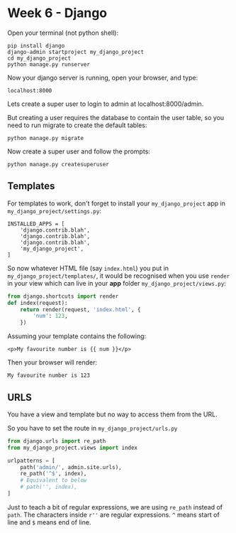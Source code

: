 Week 6 - Django
===============

Open your terminal (not python shell):

```
pip install django
django-admin startproject my_django_project
cd my_django_project
python manage.py runserver
```
Now your django server is running, open your browser, and type:

    localhost:8000

Lets create a super user to login to admin at localhost:8000/admin.

But creating a user requires the database to contain the user table, so you need to run migrate to create the default tables:

    python manage.py migrate

Now create a super user and follow the prompts:

    python manage.py createsuperuser

Templates
---------

For templates to work, don't forget to install your `my_django_project` app in `my_django_project/settings.py`:

    INSTALLED_APPS = [
        'django.contrib.blah',
        'django.contrib.blah',
        'django.contrib.blah',
        'my_django_project',
    ]

So now whatever HTML file (say `index.html`) you put in `my_django_project/templates/`, it would be recognised when you use `render` in your view which can live in your **app** folder `my_django_project/views.py`:

```python
from django.shortcuts import render
def index(request):
    return render(request, 'index.html', {
        'num': 123,
    })
```

Assuming your template contains the following:

    <p>My favourite number is {{ num }}</p>

Then your browser will render:

    My favourite number is 123

URLS
----

You have a view and template but no way to access them from the URL.

So you have to set the route in `my_django_project/urls.py`

```python
from django.urls import re_path
from my_django_project.views import index

urlpatterns = [
    path('admin/', admin.site.urls),
    re_path('^$', index),
    # Equivalent to below
    # path('', index),
]
```
Just to teach a bit of regular expressions, we are using `re_path` instead of `path`. The characters inside `r''` are regular expressions. `^` means start of line and `$` means end of line.
